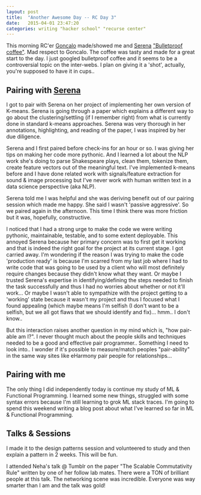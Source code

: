 ```yaml
---
layout: post
title:  "Another Awesome Day -- RC Day 3"
date:   2015-04-01 23:47:20
categories: writing "hacker school" "recurse center"
---
```



This morning RC'er [Goncalo](https://twitter.com/gnclmorais) made/showed me and [Serena](https://twitter.com/sereprz) ["Bulletproof coffee"](http://en.wikipedia.org/wiki/Bulletproof_Coffee). Mad respect to Goncalo. The coffee was tasty and made for a great start to the day. I just googled bulletproof coffee and it seems to be a controversial topic on the inter-webs. I plan on giving it a 'shot', actually, you're supposed to have it in cups..


## Pairing with [Serena](https://twitter.com/sereprz)

I got to pair with Serena on her project of implementing her own version of K-means. Serena is going through a paper which explains a different way to go about the clustering/settling (if I remember right) from what is currently done in standard k-means approaches. Serena was very thorough in her annotations, highlighting, and reading of the paper, I was inspired by her due diligence.

Serena and I first paired before check-ins for an hour or so. I was giving her tips on making her code more pythonic. And I learned a lot about the NLP work she's doing to parse Shakespeare plays, clean them, tokenize them, create feature vectors out of the meaningful text. I've implemented k-means before and I have done related work with signals/feature extraction for sound & image processing but I've never work with human written text in a data science perspective (aka NLP).

Serena told me I was helpful and she was deriving benefit out of our pairing session which made me happy. She said I wasn't 'passive aggressive'. So we paired again in the afternoon. This time I think there was more friction but it was, hopefully, constructive.

I noticed that I had a strong urge to make the code we were writing pythonic, maintainable, testable, and to some extent deployable. This annoyed Serena because her primary concern was to first get it working and that is indeed the right goal for the project at its current stage. I got carried away. I'm wondering if the reason I was trying to make the code 'production ready' is because I'm scarred from my last job where I had to write code that was going to be used by a client who will most definitely require changes because they didn't know what they want. Or maybe I trusted Serena's expertise in identifying/defining the steps needed to finish the task successfully and thus I had no worries about whether or not it'll work... Or maybe I wasn't able to sympathize with the project getting to a 'working' state because it wasn't my project and thus I focused what I found appealing (which maybe means I'm selfish (I don't want to be a selfish, but we all got flaws that we should identify and fix)... hmm.. I don't know..

But this interaction raises another question in my mind which is, "how pair-able am I?". I never thought much about the people skills and techniques needed to be a good and effective pair programmer.. Something I need to look into.. I wonder if it's possible to measure/match peoples "pair-ability" in the same way sites like eHarmony pair people for relationships...

## Pairing with me

The only thing I did independently today is continue my study of ML & Functional Programming. I learned some new things, struggled with some syntax errors because I'm still learning to grok ML stack traces. I'm going to spend this weekend writing a blog post about what I've learned so far in ML & Functional Programming.

## Talks & Sessions

I made it to the design patterns session and volunteered to study and then explain a pattern in 2 weeks. This will be fun.

I attended Neha's talk @ Tumblr on the paper "The Scalable Commutativity Rule" written by one of her follow lab mates. There were a TON of brilliant people at this talk. The networking scene was incredible. Everyone was way smarter than I am and the talk was gold!
